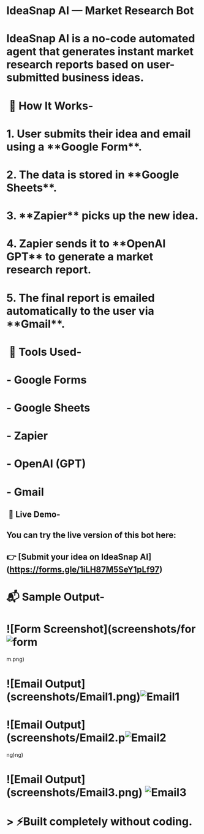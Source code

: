 # IdeaSnap AI — Market Research Bot


# IdeaSnap AI is a no-code automated agent that generates instant market research reports based on user-submitted business ideas.


#  🚀 How It Works-

# 1\. User submits their idea and email using a \*\*Google Form\*\*.

# 2\. The data is stored in \*\*Google Sheets\*\*.

# 3\. \*\*Zapier\*\* picks up the new idea.

# 4\. Zapier sends it to \*\*OpenAI GPT\*\* to generate a market research report.

# 5\. The final report is emailed automatically to the user via \*\*Gmail\*\*.



#  🔧 Tools Used-

# \- Google Forms

# \- Google Sheets

# \- Zapier

# \- OpenAI (GPT)

# \- Gmail




## &nbsp;🔗 Live Demo-

## **You can try the live version of this bot here:**  

## 👉 \[Submit your idea on IdeaSnap AI](https://forms.gle/1iLH87M5SeY1pLf97)

# 

# 📬 Sample Output-

# !\[Form Screenshot](screenshots/for![form](https://github.com/user-attachments/assets/07cf1e26-fe7d-430b-827a-0d21bcbc5e17)
m.png)

# !\[Email Output](screenshots/Email1.png)![Email1](https://github.com/user-attachments/assets/c292d9d4-2ae2-465f-8d17-ce9ec549a63e)

# !\[Email Output](screenshots/Email2.p![Email2](https://github.com/user-attachments/assets/772ea124-9208-4b99-bac0-5dca8d56c9b2)
ng)ng)

# !\[Email Output](screenshots/Email3.png) ![Email3](https://github.com/user-attachments/assets/df12cad7-420f-4b11-aa98-1a091d46d291)



# > ⚡Built completely without coding.

